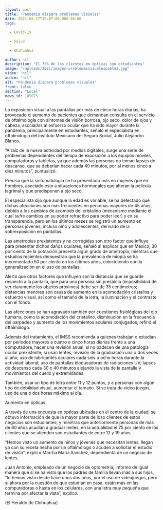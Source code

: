 ```yaml
---
layout: post
title: "Pandemia dispara problemas visuales"
date: 2021-06-17T15:07:00.000-06:00
tags:
  
  - Covid-19
  
  - Salud
  
  - chihuahua
  
author: nil
description: "El 75% de los clientes en ópticas son estudiantes"
image: "/uploads/2021/images-problemasvisualespablo2.jpg"
video: "nil"
audio: "nil"
alt: "Pandemia dispara problemas visuales"
front: false
section: "Local"
news_id: 185075
---
```


La exposición visual a las pantallas por más de cinco horas diarias, ha provocado el aumento de pacientes que demandan consulta en el servicio de oftalmología con síntomas de visión borrosa, ojo seco, dolor de ojos y cabeza, asociados al esfuerzo ocular que ha sido mayor durante la pandemia, principalmente en estudiantes, señaló el especialista en oftalmología del Instituto Mexicano del Seguro Social, Julio Alejandro Blanco.

“A raíz de la nueva actividad por medios digitales, surge una serie de problemas dependientes del tiempo de exposición a los equipos móviles, computadoras y tabletas, ya que además las personas no toman lapsos de descanso, que se deberían hacer cada 40 minutos, por al menos cinco a diez minutos”, puntualizó.

Precisó que la sintomatología se ha presentado más en mujeres que en hombres, asociado esto a situaciones hormonales que alteran la película lagrimal y que predisponen a ojo seco.

El especialista dijo que aunque la edad es variable, se ha detectado que dichas afecciones son más frecuentes en personas mayores de 45 años, debido a los cambios de acomodo del cristalino (mecanismo mediante el cual sufre cambios en su poder refractivo para poder leer) y en su transparencia, pero en los últimos meses se registró un aumento en personas jóvenes, incluso niño y adolescentes, derivado de la sobrexposición en pantallas.

Las ametropías prexistentes y no corregidas son otro factor que influye para presentar dichos daños oculares, señaló al explicar que en México, 30 por ciento de la población presenta algún grado de ametropía, mientras que estudios recientes demuestran que la prevalencia de miopía se ha incrementado 50 por ciento en los últimos años, coincidiendo con la generalización en el uso de pantallas.

Alertó que otros factores que influyen son la distancia que se guarde respecto a la pantalla, que para una persona sin presbicia (imposibilidad de ver claramente los objetos próximos) debe ser de 35 centímetros; distancias menores son causa de aumento en la acomodación cristalina y esfuerzo visual, así como el tamaño de la letra, la iluminación y el contraste con el fondo.

Las afecciones se han agravado también por cuestiones fisiológicas del ojo humano, como la acomodación del cristalino, disminución en la frecuencia del parpadeo y aumento de los movimientos aculares conjugados, refirió el oftalmólogo.

Además del tratamiento, el IMSS recomienda a quienes trabajan o estudian por periodos mayores a cuatro o cinco horas diarias frente a una computadora, hacer una revisión anual, si no padecen de una patología ocular prexistente; si usan lentes, revisión de la graduación una o dos veces al año; uso de lubricantes oculares cada seis u ocho horas durante la actividad laboral; uso de pantallas bloqueadoras de radiaciones UV; lapsos de descanso cada 30 o 40 minutos alejando la vista de la pantalla y movimientos del cuello y extremidades.

También, usar un tipo de letra entre 11 y 12 puntos, y a personas con algún tipo de debilidad visual, aumentar el tamaño. Si se trata de video juegos, uso de una o dos horas máximo al día.

Aumento en ópticas

A través de una encuesta en ópticas ubicadas en el centro de la ciudad, se obtuvo información de que la mayor parte de loso clientes de estos negocios son estudiantes, y mientras que anteriormente personas de más de 60 años acudían a graduar lentes, en la actualidad el 75 por ciento de los clientes que se atienden son estudiantes de entre 12 y 19 años.

“Hemos visto un aumento de niños y jóvenes que necesitan lentes, llegan ya con su receta hecha por un oftalmólogo o acuden a solicitar el estudio de visión”, explicó Marrha María Sanchez, dependienta de un negocio de lentes.

Juan Antonio, empleado de un negocio de optometría, informó de igual manera que sí se ha visto que los padres de familia llevan más a sus hijos, “lo hemos visto desde hace unos dos años, por el uso de videojuegos, pero sí ahora por la cuestión de que estudian en casa, están más en las computadoras o hasta en los celulares, con una letra muy pequeña que termina por afectar la vista”, explicó.

(El Heraldo de Chihuahua)